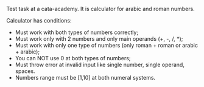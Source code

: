 Test task at a cata-academy. It is calculator for arabic and roman numbers.

Calculator has conditions:

- Must work with both types of numbers correctly;
- Must work only with 2 numbers and only main operands (+, -, /, *);
- Must work with only one type of numbers (only roman + roman or arabic + arabic);
- You can NOT use 0 at both types of numbers;
- Must throw error at invalid input like single number, single operand, spaces.
- Numbers range must be [1,10] at both numeral systems.
